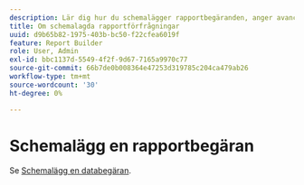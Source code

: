 ```yaml
---
description: Lär dig hur du schemalägger rapportbegäranden, anger avancerade leveransalternativ, anger mottagare och visar schemahistoriken.
title: Om schemalagda rapportförfrågningar
uuid: d9b65b82-1975-403b-bc50-f22cfea6019f
feature: Report Builder
role: User, Admin
exl-id: bbc1137d-5549-4f2f-9d67-7165a9970c77
source-git-commit: 66b7de0b008364e47253d319785c204ca479ab26
workflow-type: tm+mt
source-wordcount: '30'
ht-degree: 0%

---
```


# Schemalägg en rapportbegäran

Se [Schemalägg en databegäran](/help/analyze/report-builder/t-schedule-a-data-request.md).

